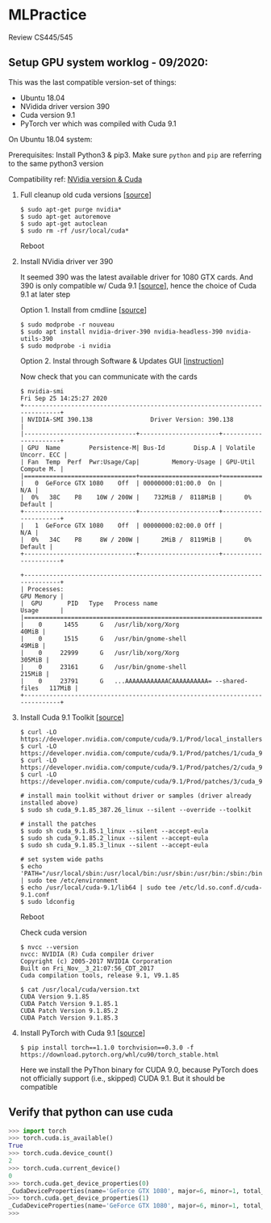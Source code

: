 # MLPractice
Review CS445/545


## Setup GPU system worklog - 09/2020:
This was the last compatible version-set of things:
- Ubuntu 18.04
- NVidida driver version 390
- Cuda version 9.1
- PyTorch ver which was compiled with Cuda 9.1

On Ubuntu 18.04 system:

Prerequisites: Install Python3 & pip3. Make sure `python` and `pip` are referring to the same python3 version

Compatibility ref: [NVidia version & Cuda](https://docs.nvidia.com/deploy/cuda-compatibility/index.html)

1. Full cleanup old cuda versions [[source](https://stackoverflow.com/questions/56431461/how-to-remove-cuda-completely-from-ubuntu/56827564)]
    ```shell script
    $ sudo apt-get purge nvidia*
    $ sudo apt-get autoremove
    $ sudo apt-get autoclean
    $ sudo rm -rf /usr/local/cuda*
    ```
    Reboot

2. Install NVidia driver ver 390
    
    It seemed 390 was the latest available driver for 1080 GTX cards. And 390 is only compatible w/ Cuda 9.1 [[source](https://docs.nvidia.com/deploy/cuda-compatibility/index.html)], 
    hence the choice of Cuda 9.1 at later step 
    
    Option 1. Install from cmdline [[source](https://gist.github.com/DaneGardner/accd6fd330348543167719002a661bd5)]
    ```shell script
    $ sudo modprobe -r nouveau
    $ sudo apt install nvidia-driver-390 nvidia-headless-390 nvidia-utils-390
    $ sudo modprobe -i nvidia    
    ```
   
    Option 2. Instal through Software & Updates GUI [[instruction](https://medium.com/@IsaacJK/setting-up-a-ubuntu-18-04-1-lts-system-for-deep-learning-and-scientific-computing-fab19f7ca39d)]
    
    Now check that you can communicate with the cards
    ```shell script
    $ nvidia-smi
    Fri Sep 25 14:25:27 2020       
    +-----------------------------------------------------------------------------+
    | NVIDIA-SMI 390.138                Driver Version: 390.138                   |
    |-------------------------------+----------------------+----------------------+
    | GPU  Name        Persistence-M| Bus-Id        Disp.A | Volatile Uncorr. ECC |
    | Fan  Temp  Perf  Pwr:Usage/Cap|         Memory-Usage | GPU-Util  Compute M. |
    |===============================+======================+======================|
    |   0  GeForce GTX 1080    Off  | 00000000:01:00.0  On |                  N/A |
    |  0%   38C    P8    10W / 200W |    732MiB /  8118MiB |      0%      Default |
    +-------------------------------+----------------------+----------------------+
    |   1  GeForce GTX 1080    Off  | 00000000:02:00.0 Off |                  N/A |
    |  0%   34C    P8     8W / 200W |      2MiB /  8119MiB |      0%      Default |
    +-------------------------------+----------------------+----------------------+
                                                                               
    +-----------------------------------------------------------------------------+
    | Processes:                                                       GPU Memory |
    |  GPU       PID   Type   Process name                             Usage      |
    |=============================================================================|
    |    0      1455      G   /usr/lib/xorg/Xorg                            40MiB |
    |    0      1515      G   /usr/bin/gnome-shell                          49MiB |
    |    0     22999      G   /usr/lib/xorg/Xorg                           305MiB |
    |    0     23161      G   /usr/bin/gnome-shell                         215MiB |
    |    0     23791      G   ...AAAAAAAAAAAACAAAAAAAAAA= --shared-files   117MiB |
    +-----------------------------------------------------------------------------+
    ```

3. Install Cuda 9.1 Toolkit [[source](https://gist.github.com/DaneGardner/accd6fd330348543167719002a661bd5)]

    ```shell script
    $ curl -LO https://developer.nvidia.com/compute/cuda/9.1/Prod/local_installers/cuda_9.1.85_387.26_linux
    $ curl -LO https://developer.nvidia.com/compute/cuda/9.1/Prod/patches/1/cuda_9.1.85.1_linux
    $ curl -LO https://developer.nvidia.com/compute/cuda/9.1/Prod/patches/2/cuda_9.1.85.2_linux
    $ curl -LO https://developer.nvidia.com/compute/cuda/9.1/Prod/patches/3/cuda_9.1.85.3_linux
    
    # install main toolkit without driver or samples (driver already installed above)
    $ sudo sh cuda_9.1.85_387.26_linux --silent --override --toolkit
    
    # install the patches
    $ sudo sh cuda_9.1.85.1_linux --silent --accept-eula
    $ sudo sh cuda_9.1.85.2_linux --silent --accept-eula
    $ sudo sh cuda_9.1.85.3_linux --silent --accept-eula
   
    # set system wide paths
    $ echo 'PATH="/usr/local/sbin:/usr/local/bin:/usr/sbin:/usr/bin:/sbin:/bin:/usr/games:/usr/local/games:/usr/local/cuda/bin"' | sudo tee /etc/environment
    $ echo /usr/local/cuda-9.1/lib64 | sudo tee /etc/ld.so.conf.d/cuda-9.1.conf
    $ sudo ldconfig
    ```
    Reboot

    Check cuda version
    ```shell script
    $ nvcc --version
    nvcc: NVIDIA (R) Cuda compiler driver
    Copyright (c) 2005-2017 NVIDIA Corporation
    Built on Fri_Nov__3_21:07:56_CDT_2017
    Cuda compilation tools, release 9.1, V9.1.85
   
    $ cat /usr/local/cuda/version.txt 
    CUDA Version 9.1.85
    CUDA Patch Version 9.1.85.1
    CUDA Patch Version 9.1.85.2
    CUDA Patch Version 9.1.85.3
    ```  
   
4. Install PyTorch with Cuda 9.1 [[source](https://varhowto.com/install-pytorch-cuda-9-1/)]
    
    ```shell script
    $ pip install torch==1.1.0 torchvision==0.3.0 -f https://download.pytorch.org/whl/cu90/torch_stable.html
    ```
    Here we install the PyThon binary for CUDA 9.0, because PyTorch does not officially support (i.e., skipped) CUDA 9.1. But it should be compatible
    
## Verify that python can use cuda
```python
>>> import torch
>>> torch.cuda.is_available()
True
>>> torch.cuda.device_count()
2
>>> torch.cuda.current_device()
0
>>> torch.cuda.get_device_properties(0)
_CudaDeviceProperties(name='GeForce GTX 1080', major=6, minor=1, total_memory=8118MB, multi_processor_count=20)
>>> torch.cuda.get_device_properties(1)
_CudaDeviceProperties(name='GeForce GTX 1080', major=6, minor=1, total_memory=8119MB, multi_processor_count=20)
>>> 
```

